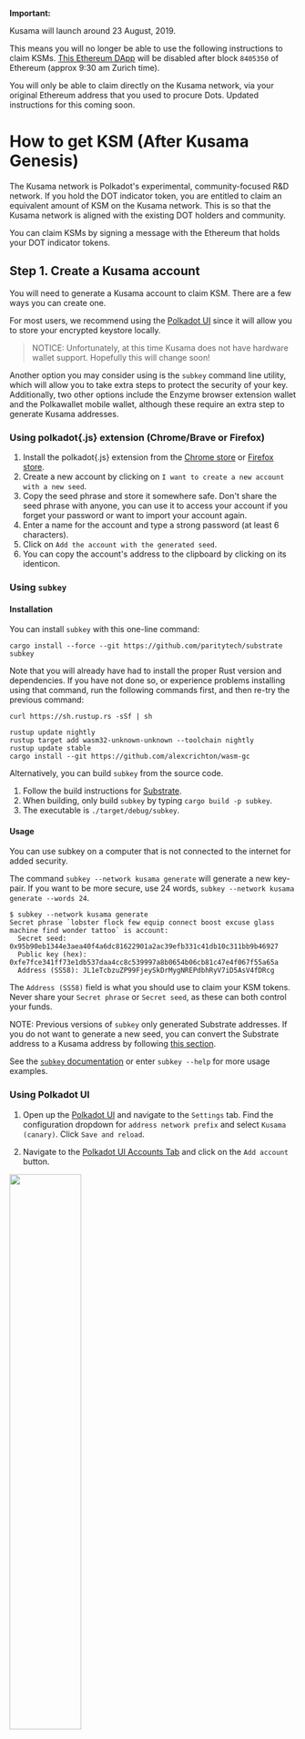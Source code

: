 **Important:**

Kusama will launch around 23 August, 2019.

This means you will no longer be able to use the following instructions to claim KSMs. [This Ethereum DApp](https://claim.kusama.network) will be disabled after block `8405350` of Ethereum (approx 9:30 am Zurich time).

You will only be able to claim directly on the Kusama network, via your original Ethereum address that you used to procure Dots. Updated instructions for this coming soon. 

# How to get KSM (After Kusama Genesis)

The Kusama network is Polkadot's experimental, community-focused R&D network. If you hold the DOT indicator token, you are entitled to claim an equivalent amount of KSM on the Kusama network. This is so that the Kusama network is aligned with the existing DOT holders and community.

You can claim KSMs by signing a message with the Ethereum that holds your DOT indicator tokens.

## Step 1. Create a Kusama account

You will need to generate a Kusama account to claim KSM. There are a few ways you can create one.

For most users, we recommend using the [Polkadot UI](https://polkadot.js.org/apps/#/explorer) since it will allow you to store your encrypted keystore locally.

> NOTICE: Unfortunately, at this time Kusama does not have hardware wallet support. Hopefully this will change soon!

Another option you may consider using is the `subkey` command line utility, which will allow you to take extra steps to protect the security of your key. Additionally, two other options include the Enzyme browser extension wallet and the Polkawallet mobile wallet, although these require an extra step to generate Kusama addresses.

### Using polkadot{.js} extension (Chrome/Brave or Firefox)

1. Install the polkadot{.js} extension from the [Chrome store](https://chrome.google.com/webstore/detail/polkadot%7Bjs%7D-extension/mopnmbcafieddcagagdcbnhejhlodfdd?hl=en) or [Firefox store](https://addons.mozilla.org/en-US/firefox/addon/polkadot-js-extension/).
1. Create a new account by clicking on `I want to create a new account with a new seed`.
1. Copy the seed phrase and store it somewhere safe. Don't share the seed phrase with anyone, you can use it to access your account if you forget your password or want to import your account again.
1. Enter a name for the account and type a strong password (at least 6 characters).
1. Click on `Add the account with the generated seed`.
1. You can copy the account's address to the clipboard by clicking on its identicon.

### Using `subkey`

#### Installation

You can install `subkey` with this one-line command:

```
cargo install --force --git https://github.com/paritytech/substrate subkey
```

Note that you will already have had to install the proper Rust version and dependencies.  If you have not done so, or experience problems installing using that command, run the following commands first, and then re-try the previous command:

```
curl https://sh.rustup.rs -sSf | sh

rustup update nightly
rustup target add wasm32-unknown-unknown --toolchain nightly
rustup update stable
cargo install --git https://github.com/alexcrichton/wasm-gc
```

Alternatively, you can build `subkey` from the source code.

1. Follow the build instructions for [Substrate](https://github.com/paritytech/substrate#6-building).
2. When building, only build `subkey` by typing `cargo build -p subkey`.
3. The executable is `./target/debug/subkey`.

#### Usage

You can use subkey on a computer that is not connected to the internet for added security.

The command `subkey --network kusama generate` will generate a new key-pair. If you want to be more secure, use 24 words, `subkey --network kusama generate --words 24`.

```
$ subkey --network kusama generate
Secret phrase `lobster flock few equip connect boost excuse glass machine find wonder tattoo` is account:
  Secret seed: 0x95b90eb1344e3aea40f4a6dc81622901a2ac39efb331c41db10c311bb9b46927
  Public key (hex): 0xfe7fce341ff73e1db537daa4cc8c539997a8b0654b06cb81c47e4f067f55a65a
  Address (SS58): JL1eTcbzuZP99FjeySkDrMygNREPdbhRyV7iD5AsV4fDRcg
```

The `Address (SS58)` field is what you should use to claim your KSM tokens. Never share your `Secret phrase` or `Secret seed`, as these can both control your funds.

NOTE: Previous versions of `subkey` only generated Substrate addresses. If you do not want to generate a new seed, you can convert the Substrate address to a Kusama address by following [this section](#kusama-from-substrate-address).

See the [`subkey` documentation](https://substrate.dev/docs/en/ecosystem/subkey) or enter `subkey --help` for more usage examples.

### Using Polkadot UI

1. Open up the [Polkadot UI](https://polkadot.js.org/apps) and navigate to the `Settings` tab. Find the configuration dropdown for `address network prefix` and select `Kusama (canary)`. Click `Save and reload`.

1. Navigate to the [Polkadot UI Accounts Tab](https://polkadot.js.org/apps/#/accounts) and click on the `Add account` button.

<img src="../../img/polkadotui-find-the-accounts-page.png" width=50% />

2. Enter a name for your account and create a secure password. This password will be used to decrypt your account.

<img src="../../img/polkadotui-create-your-account.png" width=50% />

3. Ignore the advanced options unless you want to change the type of cryptography used for your keys (we recommend "Schnorrkel (sr25519)").

4. Click `Save` and `Create and backup account`.

5. Save your encrypted keystore locally.

6. The account now appears in your Accounts tab and is backed up to the keystore you just saved.

7. Click on the DOT identicon to copy the address to the clipboard.
<img src="../../img/polkadotui-copy-account-address.png" width=50% />

### Using Enzyme browser wallet (Chrome or Brave only)

1. Install the Enzyme browser wallet from the [Chrome store](https://chrome.google.com/webstore/detail/enzyme/amligljifngdnodkebecdijmhnhojohh)(for Brave as well). Click `Add to Chrome` and confirm by clicking `Add extension` in the popup window.

2. Accept the Terms of Use.

<img src="../../img/enzyme-open-the-extension.png" width=50% />

3. Make a strong password and make sure to write it down in another place, then click `Create`.

<img src="../../img/enzyme-choose-a-password.png" width=50% />

4. Copy the seed phrase and store it somewhere safe. Don't share the seed phrase with anyone; you can use it to access your account if you forget your password or otherwise lose your keystore.

<img src="../../img/enzyme-generate-seed-phrase.png" width=50% />

5. Click `Dashboard`.

6. Click the DOT identicon to copy your address to clipboard.

<img src="../../img/enzyme-copy-your-address.png" width=50% />

7. [Get the Kusama address from the Substrate address.](#kusama-from-substrate-address)

### Using Polkawallet

1. Install [Polkawallet](https://polkawallet.io). Click `Download` and select the link corresponding to the platform you are using. On Android you may need to allow installing apps from external sources. On iOS, you may need to "trust" Polkawallet in the `General > Profiles & Device Management > Enterprise App` section before running the app.

2. Once the app is open, copy the seed phrase and store it in a safe place. Don't share the seed phrase with anyone, you can use it to access your account if you forget your password or otherwise lose your keystore.

<img src="../../img/polkawallet-create-account.jpg" width=50% />

3. Name your account and make a strong password, make sure to write it down in another place, then click `Save`.

4. You will be asked to confirm your seed phrase - this is to make sure you have copied it somewhere safe.

5. Click on the pink QR Code symbol and select `Copy address` to copy your address to clipboard.

<img src="../../img/polkawallet-accounts-page.jpg" width=50% />
<img src="../../img/polkawallet-copy-address.jpg" width=50% />

6. [Get the Kusama address from the Substrate address.](#kusama-from-substrate-address)

### Kusama from Substrate address

If you used one of the generation methods that gave you a generic Substrate address (begins with a `5`), then you will need to take an extra step to turn this into the properly encoded Kusama address.

1. Copy your Substrate generic address to the clipboard.
2. Go to the [Polkadot UI](https://polkadot.js.org/apps).
3. Go to the `Settings` tab and find the configuration for `address network prefix`.
4. Select `Substrate (development)` and click `Save and reload`.
5. Go to the `Address book` and click the `Add contact` button.
6. Enter your address and give it a name like "My Address".
7. Go back to the `Settings` tab and select the `Kusama (canary)` option in `address network prefix` and click `Save and reload`.
8. Go back to the `Address book` and find the account you just added (it will have the same name).
9. The address is now formatted as a Kusama address.

## Step 2. Get KSM tokens

There are two methods to claim KSM.

**1. DOT Holders:**

Those who participated in the Polkadot sales and have been allocated DOT indicator tokens can claim a proportional amount of KSMs on the Kusama Network.

To do this you must sign a message containing the address of your Kusama account. There are two ways to do this:

1. Using the Polkadot UI [Claims app](https://polkadot.js.org/apps/#/claims).
2. Using the updated [Claims website](https://claim.kusama.network).

Refer to [this detailed guide](./dot-holders.md) for a step-by-step walk-through of the post-genesis claims process.

Having trouble? Get support in the KSM [Claims Support](https://riot.im/app/#/room/#KSMAClaims:polkadot.builders) channel.

**2. Faucet:**

For those who didn’t participate in the Polkadot sale, KSMs are publicly available after genesis through a faucet. Find out more [here](./faucet.md).

Public projects that need more KSMs can request them by applying [here](https://docs.google.com/forms/d/1-JxlJqt8DA0E3K0QX0Gc20rF02-aqDn6r_rzkB4LaMk/edit).
